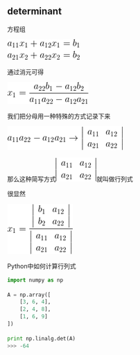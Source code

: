 determinant
----
方程组

![](img/行列式1.png)

通过消元可得

![](img/行列式2.png)

我们把分母用一种特殊的方式记录下来

![](img/行列式4.png)

那么这种简写方式![](img/行列式3.png)就叫做行列式

很显然

![](img/行列式5.png)


Python中如何计算行列式
```python
import numpy as np

A = np.array([
    [3, 6, 4],
    [2, 4, 8],
    [1, 6, 9]
])

print np.linalg.det(A)
>>> -64
```